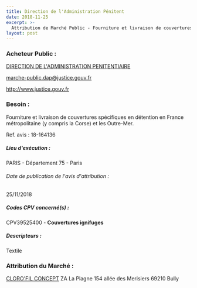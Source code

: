 ```yaml
---
title: Direction de l'Administration Pénitent
date: 2018-11-25
excerpt: >-
  Attribution de Marché Public - Fourniture et livraison de couvertures spécifiques en détention
layout: post
---
```


### Acheteur Public : 
<a href="/acheteur-131/siren-120012018"> DIRECTION DE L'ADMINISTRATION PENITENTIAIRE</a><br/>



marche-public.dap@justice.gouv.fr


http://www.justice.gouv.fr
### Besoin :

Fourniture et livraison de couvertures spécifiques en détention en France métropolitaine (y compris la Corse) et les Outre-Mer.

Ref. avis : 18-164136


##### Lieu d'exécution :

PARIS - Département 75 - Paris

###### Date de publication de l'avis d'attribution : 
25/11/2018

##### Codes CPV concerné(s) :
CPV39525400 - **Couvertures ignifuges** <br/>

##### Descripteurs :
Textile <br/>

### Attribution du Marché :
<a href="/entreprise-566/siren-491554473"> CLORO'FIL CONCEPT</a>    ZA La Plagne 154 allée des Merisiers 69210 Bully <br/>
